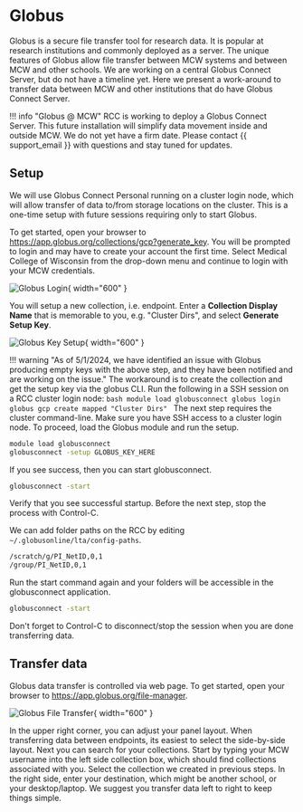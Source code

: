 # Globus

Globus is a secure file transfer tool for research data. It is popular at research institutions and commonly deployed as a server. The unique features of Globus allow file transfer between MCW systems and between MCW and other schools. We are working on a central Globus Connect Server, but do not have a timeline yet. Here we present a work-around to transfer data between MCW and other institutions that do have Globus Connect Server.

!!! info "Globus @ MCW"
    RCC is working to deploy a Globus Connect Server. This future installation will simplify data movement inside and outside MCW. We do not yet have a firm date. Please contact {{ support_email }} with questions and stay tuned for updates.

## Setup

We will use Globus Connect Personal running on a cluster login node, which will allow transfer of data to/from storage locations on the cluster. This is a one-time setup with future sessions requiring only to start Globus.

To get started, open your browser to <https://app.globus.org/collections/gcp?generate_key>. You will be prompted to login and may have to create your account the first time. Select Medical College of Wisconsin from the drop-down menu and continue to login with your MCW credentials.

![Globus Login](../_static/img/globus-login.png){ width="600" }

You will setup a new collection, i.e. endpoint. Enter a **Collection Display Name** that is memorable to you, e.g. "Cluster Dirs", and select **Generate Setup Key**.

![Globus Key Setup](../_static/img/globus-key.png){ width="600" }

!!! warning "As of 5/1/2024, we have identified an issue with Globus producing empty keys with the above step, and they have been notified and are working on the issue."
    The workaround is to create the collection and get the setup key via the globus CLI.  Run the following in a SSH session on a RCC cluster login node:
    ```bash
    module load globusconnect
    globus login
    globus gcp create mapped "Cluster Dirs"
    ```
The next step requires the cluster command-line. Make sure you have SSH access to a cluster login node. To proceed, load the Globus module and run the setup.

```bash
module load globusconnect
globusconnect -setup GLOBUS_KEY_HERE
```

If you see success, then you can start globusconnect.

```bash
globusconnect -start
```

Verify that you see successful startup. Before the next step, stop the process with Control-C.

We can add folder paths on the RCC by editing `~/.globusonline/lta/config-paths`.

```txt
/scratch/g/PI_NetID,0,1
/group/PI_NetID,0,1
```

Run the start command again and your folders will be accessible in the globusconnect application.

```bash
globusconnect -start
```

Don't forget to Control-C to disconnect/stop the session when you are done transferring data.

## Transfer data

Globus data transfer is controlled via web page. To get started, open your browser to <https://app.globus.org/file-manager>.

![Globus File Transfer](../_static/img/globus-transfer.png){ width="600" }

In the upper right corner, you can adjust your panel layout. When transferring data between endpoints, its easiest to select the side-by-side layout. Next you can search for your collections. Start by typing your MCW username into the left side collection box, which should find collections associated with you. Select the collection we created in previous steps. In the right side, enter your destination, which might be another school, or your desktop/laptop. We suggest you transfer data left to right to keep things simple.
